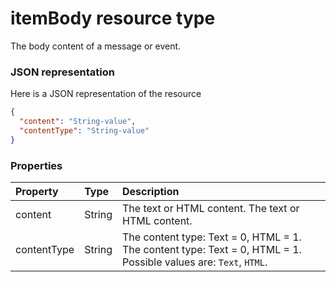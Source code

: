 # itemBody resource type

The body content of a message or event.

### JSON representation

Here is a JSON representation of the resource

<!-- {
  "blockType": "resource",
  "optionalProperties": [

  ],
  "@odata.type": "microsoft.graph.itembody"
}-->

```json
{
  "content": "String-value",
  "contentType": "String-value"
}

```
### Properties
| Property	   | Type	|Description|
|:---------------|:--------|:----------|
|content|String|The text or HTML content. The text or HTML content.|
|contentType|String|The content type: Text = 0, HTML = 1. The content type: Text = 0, HTML = 1. Possible values are: `Text`, `HTML`.|

<!-- uuid: 8fcb5dbc-d5aa-4681-8e31-b001d5168d79
2015-10-25 14:57:30 UTC -->
<!-- {
  "type": "#page.annotation",
  "description": "itemBody resource",
  "keywords": "",
  "section": "documentation",
  "tocPath": ""
}-->